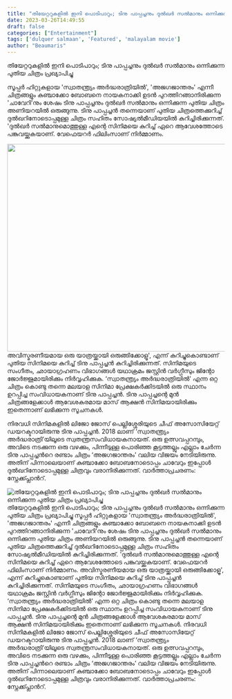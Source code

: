 ```yaml
---
title: "തിയേറ്ററുകളിൽ ഇനി പൊടിപാറും; ടിനു പാപ്പച്ചനും ദുൽഖർ സൽമാനും ഒന്നിക്കുന്ന പുതിയ ചിത്രം പ്രഖ്യാപിച്ചു"
date: 2023-03-26T14:49:55
draft: false
categories: ["Entertainment"]
tags: ['dulquer salmaan', 'Featured', 'malayalam movie']
author: "Beaumaris"
---
```


തിയേറ്ററുകളിൽ ഇനി പൊടിപാറും; ടിനു പാപ്പച്ചനും ദുൽഖർ സൽമാനും ഒന്നിക്കുന്ന പുതിയ ചിത്രം പ്രഖ്യാപിച്ചു

സൂപ്പർ ഹിറ്റുകളായ 'സ്വാതന്ത്ര്യം അര്‍ദ്ധരാത്രിയിൽ', 'അജഗജാന്തരം' എന്നീ ചിത്രങ്ങളും കുഞ്ചാക്കോ ബോബനെ നായകനാക്കി ഉടൻ പുറത്തിറങ്ങാനിരിക്കുന്ന 'ചാവേറി'നും ശേഷം ടിനു പാപ്പച്ചനും ദുൽഖർ സൽമാനും ഒന്നിക്കുന്ന പുതിയ ചിത്രം അണിയറയിൽ ഒരുങ്ങുന്നു. ടിനു പാപ്പച്ചൻ തന്നെയാണ് പുതിയ ചിത്രത്തെക്കുറിച്ച് ദുൽഖറിനോടൊപ്പമുള്ള ചിത്രം സഹിതം സോഷ്യൽമീഡിയയിൽ കുറിച്ചിരിക്കുന്നത്. 'ദുൽഖർ സൽമാനുമൊത്തുള്ള എന്റെ സിനിമയെ കുറിച്ച് ഏറെ ആവേശത്തോടെ പങ്കുവയ്ക്കുകയാണ്. വേഫെയറർ ഫിലിംസാണ് നിർമ്മാണം.

<img class="size-large wp-image-389159 aligncenter" src="https://cdn.boolokam.com/articles/2023/03/dd-1024x614.webp" alt="" width="800" height="480" />അവിസ്മരണീയമായ ഒരു യാത്രയ്ക്കായി ഒരുങ്ങിക്കോളൂ', എന്ന് കുറിച്ചുകൊണ്ടാണ് പുതിയ സിനിമയെ കുറിച്ച് ടിനു പാപ്പച്ചൻ കുറിച്ചിരിക്കുന്നത്. സിനിമയുടെ സംഗീതം, ഛായാഗ്രഹണം വിഭാഗങ്ങൾ യഥാക്രമം ജസ്റ്റിൻ വര്‍ഗ്ഗീസും ജിന്റോ ജോര്‍ജ്ജുമായിരിക്കും നിര്‍വ്വഹിക്കുക. ‘സ്വാതന്ത്ര്യം അർദ്ധരാത്രിയിൽ’ എന്ന ഒറ്റ ചിത്രം കൊണ്ടു തന്നെ മലയാള സിനിമാ പ്രേക്ഷകർക്കിടയിൽ ഒരു സ്ഥാനം ഉറപ്പിച്ച സംവിധായകനാണ് ടിനു പാപ്പച്ചൻ. ടിനു പാപ്പച്ചന്റെ മുൻ ചിത്രങ്ങളേക്കാൾ ആവേശകരമായ മാസ് ആക്ഷൻ സിനിമയായിരിക്കും ഇതെന്നാണ് ലഭിക്കുന്ന സൂചനകള്‍.

നിരവധി സിനിമകളിൽ ലിജോ ജോസ് പെല്ലിശ്ശേരിയുടെ ചീഫ് അസോസിയേറ്റ് ഡയറക്ടറായിരുന്നു ടിനു പാപ്പച്ചൻ. 2018 ലാണ് ‘സ്വാതന്ത്ര്യം അര്‍ദ്ധരാത്രി’യിലൂടെ സ്വതന്ത്രസംവിധായകനായത്. ഒരു ഉത്സവപ്പറമ്പും, അവിടെ നടക്കുന്ന ഒരു വഴക്കും, പിന്നീടുള്ള പൊരിഞ്ഞ കൂട്ടത്തല്ലും എല്ലാം ചേർന്ന ടിനു പാപ്പച്ചന്‍റെ രണ്ടാം ചിത്രം ‘അജഗജാന്തരം’ വലിയ വിജയം നേടിയിരുന്നു. അതിന് പിന്നാലെയാണ് കുഞ്ചാക്കോ ബോബനോടൊപ്പം ചാവേറും ഇപ്പോൾ ദുൽഖറിനോടൊപ്പമുള്ള ചിത്രവും വരാനിരിക്കുന്നത്. വാര്‍ത്താപ്രചരണം: സ്നേക്ക്പ്ലാന്‍റ്.


![തിയേറ്ററുകളിൽ ഇനി പൊടിപാറും; ടിനു പാപ്പച്ചനും ദുൽഖർ സൽമാനും ഒന്നിക്കുന്ന പുതിയ ചിത്രം പ്രഖ്യാപിച്ചു](https://cdn.boolokam.com/articles/2023/03/dd-1024x614.webp)തിയേറ്ററുകളിൽ ഇനി പൊടിപാറും; ടിനു പാപ്പച്ചനും ദുൽഖർ സൽമാനും ഒന്നിക്കുന്ന പുതിയ ചിത്രം പ്രഖ്യാപിച്ചു സൂപ്പർ ഹിറ്റുകളായ 'സ്വാതന്ത്ര്യം അര്‍ദ്ധരാത്രിയിൽ', 'അജഗജാന്തരം' എന്നീ ചിത്രങ്ങളും കുഞ്ചാക്കോ ബോബനെ നായകനാക്കി ഉടൻ പുറത്തിറങ്ങാനിരിക്കുന്ന 'ചാവേറി'നും ശേഷം ടിനു പാപ്പച്ചനും ദുൽഖർ സൽമാനും ഒന്നിക്കുന്ന പുതിയ ചിത്രം അണിയറയിൽ ഒരുങ്ങുന്നു. ടിനു പാപ്പച്ചൻ തന്നെയാണ് പുതിയ ചിത്രത്തെക്കുറിച്ച് ദുൽഖറിനോടൊപ്പമുള്ള ചിത്രം സഹിതം സോഷ്യൽമീഡിയയിൽ കുറിച്ചിരിക്കുന്നത്. 'ദുൽഖർ സൽമാനുമൊത്തുള്ള എന്റെ സിനിമയെ കുറിച്ച് ഏറെ ആവേശത്തോടെ പങ്കുവയ്ക്കുകയാണ്. വേഫെയറർ ഫിലിംസാണ് നിർമ്മാണം. അവിസ്മരണീയമായ ഒരു യാത്രയ്ക്കായി ഒരുങ്ങിക്കോളൂ', എന്ന് കുറിച്ചുകൊണ്ടാണ് പുതിയ സിനിമയെ കുറിച്ച് ടിനു പാപ്പച്ചൻ കുറിച്ചിരിക്കുന്നത്. സിനിമയുടെ സംഗീതം, ഛായാഗ്രഹണം വിഭാഗങ്ങൾ യഥാക്രമം ജസ്റ്റിൻ വര്‍ഗ്ഗീസും ജിന്റോ ജോര്‍ജ്ജുമായിരിക്കും നിര്‍വ്വഹിക്കുക. ‘സ്വാതന്ത്ര്യം അർദ്ധരാത്രിയിൽ’ എന്ന ഒറ്റ ചിത്രം കൊണ്ടു തന്നെ മലയാള സിനിമാ പ്രേക്ഷകർക്കിടയിൽ ഒരു സ്ഥാനം ഉറപ്പിച്ച സംവിധായകനാണ് ടിനു പാപ്പച്ചൻ. ടിനു പാപ്പച്ചന്റെ മുൻ ചിത്രങ്ങളേക്കാൾ ആവേശകരമായ മാസ് ആക്ഷൻ സിനിമയായിരിക്കും ഇതെന്നാണ് ലഭിക്കുന്ന സൂചനകള്‍. നിരവധി സിനിമകളിൽ ലിജോ ജോസ് പെല്ലിശ്ശേരിയുടെ ചീഫ് അസോസിയേറ്റ് ഡയറക്ടറായിരുന്നു ടിനു പാപ്പച്ചൻ. 2018 ലാണ് ‘സ്വാതന്ത്ര്യം അര്‍ദ്ധരാത്രി’യിലൂടെ സ്വതന്ത്രസംവിധായകനായത്. ഒരു ഉത്സവപ്പറമ്പും, അവിടെ നടക്കുന്ന ഒരു വഴക്കും, പിന്നീടുള്ള പൊരിഞ്ഞ കൂട്ടത്തല്ലും എല്ലാം ചേർന്ന ടിനു പാപ്പച്ചന്‍റെ രണ്ടാം ചിത്രം ‘അജഗജാന്തരം’ വലിയ വിജയം നേടിയിരുന്നു. അതിന് പിന്നാലെയാണ് കുഞ്ചാക്കോ ബോബനോടൊപ്പം ചാവേറും ഇപ്പോൾ ദുൽഖറിനോടൊപ്പമുള്ള ചിത്രവും വരാനിരിക്കുന്നത്. വാര്‍ത്താപ്രചരണം: സ്നേക്ക്പ്ലാന്‍റ്.
